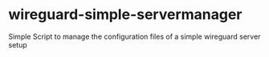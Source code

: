 # wireguard-simple-servermanager
Simple Script to manage the configuration files of a simple wireguard server setup
